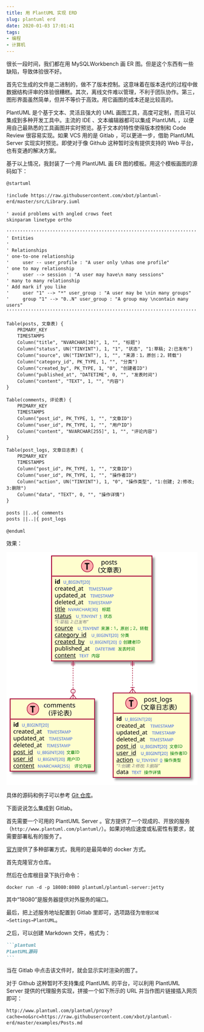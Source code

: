 ```yaml
---
title: 用 PlantUML 实现 ERD
slug: plantuml erd
date: 2020-01-03 17:01:41
tags:
- 编程
- 计算机
---
```


很长一段时间，我们都在用 MySQLWorkbench 画 ER 图。但是这个东西有一些缺陷，导致体验很不好。

首先它生成的文件是二进制的，做不了版本控制。这意味着在版本迭代的过程中做数据结构评审的体验很糟糕。其次，离线文件难以管理，不利于团队协作。第三，图形界面虽然简单，但并不等价于高效。用它画图的成本还是比较高的。

PlantUML 是个基于文本、灵活且强大的 UML 画图工具，高度可定制，而且可以集成到多种开发工具中。主流的 IDE 、文本编辑器都可以集成 PlantUML ，以便用自己最熟悉的工具画图并实时预览。基于文本的特性使得版本控制和 Code Review 很容易实现。如果 VCS 用的是 Gitlab ，可以更进一步，借助 PlantUML Server 实现实时预览。即使对于像 Github 这种暂时没有提供支持的 Web 平台，也有变通的解决方案。

<!--more-->

基于以上情况，我封装了一个用 PlantUML 画 ER 图的模板。用这个模板画图的源码如下：

```plantuml
@startuml

!include https://raw.githubusercontent.com/xbot/plantuml-erd/master/src/Library.iuml

' avoid problems with angled crows feet
skinparam linetype ortho

''''''''''''''''''''''''''''''''''''''''''''''''''''''''''''''''''''''
' Entities
'
' Relationships
' one-to-one relationship
'     user -- user_profile : "A user only \nhas one profile"
' one to may relationship
'     user --> session : "A user may have\n many sessions"
' many to many relationship
' Add mark if you like
'     user "1" --> "*" user_group : "A user may be \nin many groups"
'     group "1" --> "0..N" user_group : "A group may \ncontain many users"
''''''''''''''''''''''''''''''''''''''''''''''''''''''''''''''''''''''

Table(posts, 文章表) {
    PRIMARY_KEY
    TIMESTAMPS
    Column("title", "NVARCHAR[30]", 1, "", "标题")
    Column("status", UN("TINYINT"), 1, "1", "状态", "1:草稿; 2:已发布")
    Column("source", UN("TINYINT"), 1, "", "来源：1，原创；2，转载")
    Column("category_id", PK_TYPE, 1, "", "分类")
    Column("created_by", PK_TYPE, 1, "0", "创建者ID")
    Column("published_at", "DATETIME", 0, "", "发表时间")
    Column("content", "TEXT", 1, "", "内容")
}

Table(comments, 评论表) {
    PRIMARY_KEY
    TIMESTAMPS
    Column("post_id", PK_TYPE, 1, "", "文章ID")
    Column("user_id", PK_TYPE, 1, "", "用户ID")
    Column("content", "NVARCHAR[255]", 1, "", "评论内容")
}

Table(post_logs, 文章日志表) {
    PRIMARY_KEY
    TIMESTAMPS
    Column("post_id", PK_TYPE, 1, "", "文章ID")
    Column("user_id", PK_TYPE, 1, "", "操作者ID")
    Column("action", UN("TINYINT"), 1, "0", "操作类型", "1:创建; 2:修改; 3:删除")
    Column("data", "TEXT", 0, "", "操作详情")
}

posts ||..o{ comments
posts ||..|{ post_logs

@enduml
```

效果：

![ER graph sample](https://raw.githubusercontent.com/xbot/image-hosting/master/blog/2021-11-17-21-56-14-ER-graph-sample.svg)

具体的源码和例子可以参考 [Git 仓库](https://github.com/xbot/plantuml-erd)。

下面说说怎么集成到 Gitlab。

首先需要一个可用的 PlantUML Server 。官方提供了一个现成的、开放的服务（`http://www.plantuml.com/plantuml/`）。如果对响应速度或私密性有要求，就需要部署私有的服务了。

[官方](https://github.com/plantuml/plantuml-server)提供了多种部署方式，我用的是最简单的 docker 方式。

首先克隆官方仓库。

然后在仓库根目录下执行命令：

```shell
docker run -d -p 18080:8080 plantuml/plantuml-server:jetty
```

其中“18080”是服务器提供对外服务的端口。

最后，把上述服务地址配置到 Gitlab 里即可，选项路径为`管理区域→Settings→PlantUML`。

之后，可以创建 Markdown 文件，格式为：

~~~markdown
```plantuml
PlantUML源码
```
~~~

当在 Gitlab 中点击该文件时，就会显示实时渲染的图了。

对于 Github 这种暂时不支持集成 PlantUML 的平台，可以利用 PlantUML Server 提供的代理服务实现，拼接一个如下所示的 URL 并当作图片链接插入网页即可：

```
http://www.plantuml.com/plantuml/proxy?cache=no&src=https://raw.githubusercontent.com/xbot/plantuml-erd/master/examples/Posts.md
```


